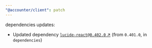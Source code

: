 ```yaml
---
"@accounter/client": patch
---
```

dependencies updates:
  - Updated dependency [`lucide-react@0.402.0` ↗︎](https://www.npmjs.com/package/lucide-react/v/0.402.0) (from `0.401.0`, in `dependencies`)
